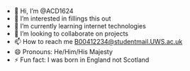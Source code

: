 - 👋 Hi, I’m @ACD1624
- 👀 I’m interested in fillings this out
- 🌱 I’m currently learning internet technologies
- 💞️ I’m looking to collaborate on projects
- 📫 How to reach me B00412234@studentmail.UWS.ac.uk
- 😄 Pronouns: He/Him/His Majesty
- ⚡ Fun fact: I was born in England not Scotland

